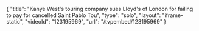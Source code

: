{
    "title": "Kanye West's touring company sues Lloyd's of London for failing to pay for cancelled Saint Pablo Tou",
    "type": "solo",
    "layout": "iframe-static",
    "videoId": "123195969",
    "url": "\/tvpembed\/123195969"
}